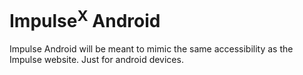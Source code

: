 # Impulse<sup>X</sup> Android

Impulse Android will be meant to mimic the same accessibility as the Impulse website. Just for android devices. 
